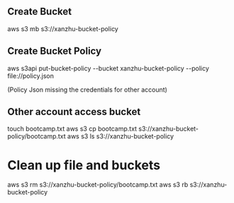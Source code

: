## Create Bucket

aws s3 mb s3://xanzhu-bucket-policy

## Create Bucket Policy

aws s3api put-bucket-policy --bucket xanzhu-bucket-policy --policy file://policy.json

(Policy Json missing the credentials for other account)

## Other account access bucket

touch bootcamp.txt
aws s3 cp bootcamp.txt s3://xanzhu-bucket-policy/bootcamp.txt
aws s3 ls s3://xanzhu-bucket-policy

# Clean up file and buckets 

aws s3 rm s3://xanzhu-bucket-policy/bootcamp.txt
aws s3 rb s3://xanzhu-bucket-policy
